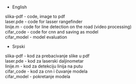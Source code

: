 - English

slika-pdf - code, image to pdf       
laser.pde - code for lasser rangefinder      
linije.m - code for line detection on the road (video processing)   
cifar_code - code for cnn and saving as model        
cifar_model - model evaluation       

- Srpski

slika-pdf - kod za prebacivanje slike u pdf           
laser.pde - kod za laserski daljinometar          
linije.m - kod za detekciju linija na putu       
cifar_code - kod za cnn i čuvanje modela         
cifar_model - pokretanje modela       

